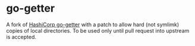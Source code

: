 # go-getter

A fork of [HashiCorp go-getter](https://github.com/hashicorp/go-getter/) with 
a patch to allow hard (not symlimk) copies of local directories. To be used only
until pull request into upstream is accepted.

